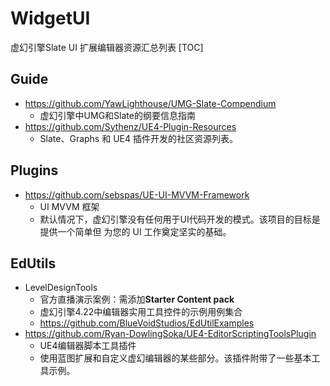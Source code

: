 # WidgetUI
虚幻引擎Slate UI 扩展编辑器资源汇总列表
[TOC]
## Guide

- https://github.com/YawLighthouse/UMG-Slate-Compendium
  - 虚幻引擎中UMG和Slate的纲要信息指南
- https://github.com/Sythenz/UE4-Plugin-Resources
  - Slate、Graphs 和 UE4 插件开发的社区资源列表。
    
## Plugins

- https://github.com/sebspas/UE-UI-MVVM-Framework
  - UI MVVM 框架
  - 默认情况下，虚幻引擎没有任何用于UI代码开发的模式。该项目的目标是提供一个简单但 为您的 UI 工作奠定坚实的基础。

## EdUtils

- LevelDesignTools
  - 官方直播演示案例：需添加**Starter Content pack**
  - 虚幻引擎4.22中编辑器实用工具控件的示例用例集合
  - https://github.com/BlueVoidStudios/EdUtilExamples
- https://github.com/Ryan-DowlingSoka/UE4-EditorScriptingToolsPlugin
  - UE4编辑器脚本工具插件
  - 使用蓝图扩展和自定义虚幻编辑器的某些部分。该插件附带了一些基本工具示例。